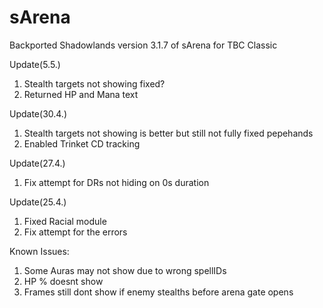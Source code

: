 # sArena
Backported Shadowlands version 3.1.7 of sArena for TBC Classic


Update(5.5.)
1. Stealth targets not showing fixed?
2. Returned HP and Mana text

Update(30.4.)
1. Stealth targets not showing is better but still not fully fixed pepehands
2. Enabled Trinket CD tracking

Update(27.4.)
1. Fix attempt for DRs not hiding on 0s duration

Update(25.4.)
1. Fixed Racial module
2. Fix attempt for the errors

Known Issues:
1. Some Auras may not show due to wrong spellIDs
2. HP % doesnt show
3. Frames still dont show if enemy stealths before arena gate opens


